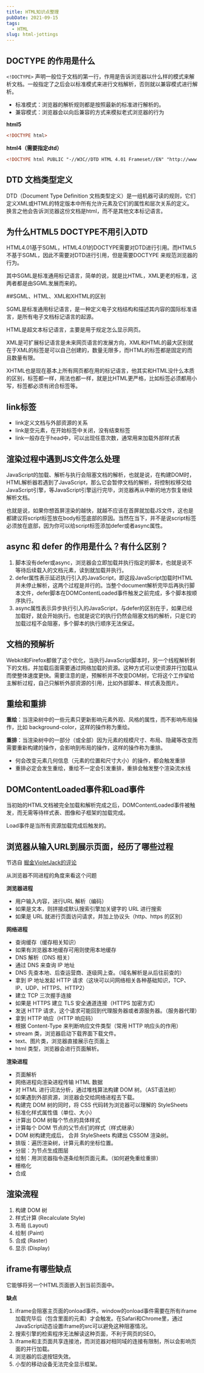 ```yaml
---
title: HTML知识点整理
pubDate: 2021-09-15
tags: 
  - HTML
slug: html-jottings
---
```


## DOCTYPE 的作用是什么

`<!DOCTYPE>` 声明一般位于文档的第一行，作用是告诉浏览器以什么样的模式来解析文档。一般指定了之后会以标准模式来进行文档解析，否则就以兼容模式进行解析。

- 标准模式：浏览器的解析规则都是按照最新的标准进行解析的。
- 兼容模式：浏览器会以向后兼容的方式来模拟老式浏览器的行为

**html5**

```html
<!DOCTYPE html>
```

**html4（需要指定dtd）**

```html
<!DOCTYPE html PUBLIC "-//W3C//DTD HTML 4.01 Frameset//EN" "http://www.w3.org/TR/html4/frameset.dtd">
```

## DTD 文档类型定义

DTD（Document Type Definition 文档类型定义）是一组机器可读的规则，它们定义XML或HTML的特定版本中所有允许元素及它们的属性和层次关系的定义。换言之他会告诉浏览器这份文档是html，而不是其他文本标记语言。

## 为什么HTML5 DOCTYPE不用引入DTD

HTML4.01基于SGML，HTML4.01的DOCTYPE需要对DTD进行引用。而HTML5不基于SGML，因此不需要对DTD进行引用，但是需要DOCTYPE 来规范浏览器的行为。

其中SGML是标准通用标记语言，简单的说，就是比HTML，XML更老的标准，这两者都是由SGML发展而来的。

##SGML、HTML、XML和XHTML的区别

SGML是标准通用标记语言，是一种定义电子文档结构和描述其内容的国际标准语言，是所有电子文档标记语言的起源。

HTML是超文本标记语言，主要是用于规定怎么显示网页。

XML是可扩展标记语言是未来网页语言的发展方向，XML和HTML的最大区别就在于XML的标签是可以自己创建的，数量无限多，而HTML的标签都是固定的而且数量有限。

XHTML也是现在基本上所有网页都在用的标记语言，他其实和HTML没什么本质的区别，标签都一样，用法也都一样，就是比HTML更严格，比如标签必须都用小写，标签都必须有闭合标签等。

## link标签

- link定义文档与外部资源的关系
- link是空元素，在开始标签中关闭，没有结束标签
- link一般存在于head中，可以出现任意次数，通常用来加载外部样式表

## 渲染过程中遇到JS文件怎么处理

JavaScript的加载、解析与执行会阻塞文档的解析，也就是说，在构建DOM时，HTML解析器若遇到了JavaScript，那么它会暂停文档的解析，将控制权移交给JavaScript引擎，等JavaScript引擎运行完毕，浏览器再从中断的地方恢复继续解析文档。

也就是说，如果你想首屏渲染的越快，就越不应该在首屏就加载JS文件，这也是都建议将script标签放在body标签底部的原因。当然在当下，并不是说script标签必须放在底部，因为你可以给script标签添加defer或者async属性。

## async 和 defer 的作用是什么？有什么区别？

1. 脚本没有defer或async，浏览器会立即加载并执行指定的脚本，也就是说不等待后续载入的文档元素，读到就加载并执行。
2. defer属性表示延迟执行引入的JavaScript，即这段JavaScript加载时HTML并未停止解析，这两个过程是并行的。当整个document解析完毕后再执行脚本文件，defer脚本在DOMContentLoaded事件触发之前完成，多个脚本按顺序执行。
3. async属性表示异步执行引入的JavaScript，与defer的区别在于，如果已经加载好，就会开始执行。也就是说它的执行仍然会阻塞文档的解析，只是它的加载过程不会阻塞，多个脚本的执行顺序无法保证。

## 文档的预解析

Webkit和Firefox都做了这个优化，当执行JavaScript脚本时，另一个线程解析剩下的文档，并加载后面需要通过网络加载的资源。这种方式可以使资源并行加载从而使整体速度更快。需要注意的是，预解析并不改变DOM树，它将这个工作留给主解析过程，自己只解析外部资源的引用，比如外部脚本、样式表及图片。

## 重绘和重排

**重绘**：当渲染树中的一些元素只更新影响元素外观、风格的属性，而不影响布局操作，比如 background-color，这样的操作称为重绘。

**重排**：当渲染树中的一部分（或全部）因为元素的规模尺寸、布局、隐藏等改变而需要重新构建的操作，会影响到布局的操作，这样的操作称为重排。

- 何会改变元素几何信息（元素的位置和尺寸大小）的操作，都会触发重排
- 重排必定会发生重绘，重绘不一定会引发重排，重排会触发整个渲染流水线

## DOMContentLoaded事件和Load事件

当初始的HTML文档被完全加载和解析完成之后，DOMContentLoaded事件被触发，而无需等待样式表、图像和子框架的加载完成。

Load事件是当所有资源加载完成后触发的。

## 浏览器从输入URL到展示页面，经历了哪些过程

节选自 [掘金VioletJack的评论](https://juejin.cn/post/6928677404332425223?searchId=2023112819444445917B973812BB7BA87B)

从浏览器不同进程的角度来看这个问题

**浏览器进程**

- 用户输入内容，进行URL 解析（编码）
- 如果是文本，则拼接成默认搜索引擎加关键字的 URL 进行搜索
- 如果是 URL 就进行页面访问请求，并加上协议头（http、https 的区别）

**网络进程**

- 查询缓存（缓存相关知识）
- 如果有浏览器本地缓存可用则使用本地缓存
- DNS 解析（DNS 相关）
- 通过 DNS 来查询 IP 地址
- DNS 先查本地、后查运营商、逐级网上查。（域名解析是从后往前查的）
- 拿到 IP 地址发起 HTTP 请求（这块可以问网络相关各种基础知识，TCP、IP、UDP、HTTPS、HTTP2）
- 建立 TCP 三次握手连接
- 如果是 HTTPS 建立 TLS 安全通道连接（HTTPS 加密方式）
- 发送 HTTP 请求，这个请求可能回到代理服务器或者源服务器。（服务器代理）
- 拿到 HTTP 响应（HTTP 响应码）
- 根据 Content-Type 来判断响应文件类型（常用 HTTP 响应头的作用）
- stream 类，浏览器启动下载界面下载文件。
- text、图片类，浏览器直接展示在页面上
- html 类型，浏览器会进行页面解析。

**渲染进程**

- 页面解析
- 网络进程向渲染进程传输 HTML 数据
- 对 HTML 进行词法分析，通过堆栈算法构建 DOM 树。（AST语法树）
- 如果遇到外部资源，浏览器会交给网络进程去下载。
- 构建完 DOM 树的同时，将 CSS 代码转为浏览器可以理解的 StyleSheets
- 标准化样式属性值（单位、大小）
- 计算出 DOM 树每个节点的具体样式
- 计算每个 DOM 节点的父节点们的样式（样式继承）
- DOM 树构建完成后， 合并 StyleSheets 构建出 CSSOM 渲染树。
- 排版：遍历渲染树，计算元素的坐标位置。
- 分层：为节点生成图层
- 绘制：用浏览器指令逐条绘制页面元素。（如何避免重绘重排）
- 栅格化
- 合成

## 渲染流程

1. 构建 DOM 树
2. 样式计算 (Recalculate Style)
3. 布局 (Layout)
4. 绘制 (Paint)
5. 合成 (Raster)
6. 显示 (Display)

## iframe有哪些缺点

它能够将另一个HTML页面嵌入到当前页面中。

**缺点**

1. iframe会阻塞主页面的onload事件。window的onload事件需要在所有iframe加载完毕后（包含里面的元素）才会触发。在Safari和Chrome里，通过JavaScript动态设置iframe的src可以避免这种阻塞情况。
2. 搜索引擎的检索程序无法解读这种页面，不利于网页的SEO。
3. iframe和主页面共享连接池，而浏览器对相同域的连接有限制，所以会影响页面的并行加载。
4. 浏览器的后退按钮失效。
5. 小型的移动设备无法完全显示框架。
